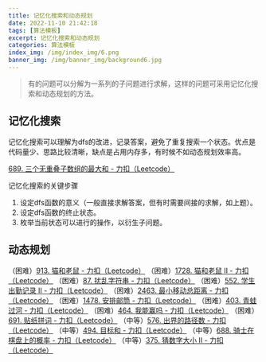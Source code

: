 ```yaml
---
title: 记忆化搜索和动态规划
date: 2022-11-10 21:42:18
tags: [算法模板]
excerpt: 记忆化搜索和动态规划
categories: 算法模板
index_img: /img/index_img/6.png
banner_img: /img/banner_img/background6.jpg
---
```



>有的问题可以分解为一系列的子问题进行求解，这样的问题可采用记忆化搜索和动态规划的方法。

## 记忆化搜索
记忆化搜索可以理解为dfs的改进，记录答案，避免了重复搜索一个状态。优点是代码量少、思路比较清晰，缺点是占用内存多，有时候不如动态规划效率高。

[689. 三个无重叠子数组的最大和 - 力扣（Leetcode）](https://leetcode.cn/problems/maximum-sum-of-3-non-overlapping-subarrays/)

记忆化搜索的关键步骤

1. 设定dfs函数的意义（一般直接求解答案，但有时需要间接的求解，如上题）。
2. 设定dfs函数的终止状态。
3. 枚举当前状态可以进行的操作，以衍生子问题。

## 动态规划


（困难）[913. 猫和老鼠 - 力扣（Leetcode）](https://leetcode.cn/problems/cat-and-mouse/description/)
（困难）[1728. 猫和老鼠 II - 力扣（Leetcode）](https://leetcode.cn/problems/cat-and-mouse-ii/description/)
（困难）[87. 扰乱字符串 - 力扣（Leetcode）](https://leetcode.cn/problems/scramble-string/)
（困难）[552. 学生出勤记录 II - 力扣（Leetcode）](https://leetcode.cn/problems/student-attendance-record-ii/)
（困难）[2463. 最小移动总距离 - 力扣（Leetcode）](https://leetcode.cn/problems/minimum-total-distance-traveled/)
（困难）[1478. 安排邮筒 - 力扣（Leetcode）](https://leetcode.cn/problems/allocate-mailboxes/)
（困难）[403. 青蛙过河 - 力扣（Leetcode）](https://leetcode.cn/problems/frog-jump/)
（困难）[464. 我能赢吗 - 力扣（Leetcode）](https://leetcode.cn/problems/can-i-win/description/)
（困难）[691. 贴纸拼词 - 力扣（Leetcode）](https://leetcode.cn/problems/stickers-to-spell-word/description/)
（中等）[576. 出界的路径数 - 力扣（Leetcode）](https://leetcode.cn/problems/out-of-boundary-paths/)
（中等）[494. 目标和 - 力扣（Leetcode）](https://leetcode.cn/problems/target-sum/)
（中等）[688. 骑士在棋盘上的概率 - 力扣（Leetcode）](https://leetcode.cn/problems/knight-probability-in-chessboard/)
（中等）[375. 猜数字大小 II - 力扣（Leetcode）](https://leetcode.cn/problems/guess-number-higher-or-lower-ii/)

